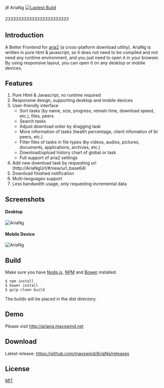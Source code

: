 j# AriaNg
[![Lastest Build](https://circleci.com/gh/mayswind/AriaNg.png "Lastest Build")](https://circleci.com/gh/mayswind/AriaNg/tree/master)
######  233333333333333333333333
## Introduction
A Better Frontend for [aria2](https://github.com/aria2/aria2) (a cross-platform download utility). AriaNg is written in pure html & javascript, so it does not need to be compiled and not need any runtime environment, and you just need to open it in your browser. By using responsive layout, you can open it on any desktop or mobile devices.

## Features
1. Pure Html & Javascript, no runtime required
2. Responsive design, supporting desktop and mobile devices
3. User-friendly interface
    * Sort tasks (by name, size, progress, remain time, download speed, etc.), files, peers
    * Search tasks
    * Adjust download order by dragging task
    * More information of tasks (health percentage, client infomation of bt peers, etc.)
    * Filter files of tasks in file types (by videos, audios, pictures, documents, applications, archives, etc.)
    * Download/upload history chart of global or task
    * Full support of aria2 settings
4. Add new download task by requesting url (http://AriaNgUrl/#/new/url_base64)
5. Download finished notification
6. Multi-languages support
7. Less bandwidth usage, only requesting incremental data

## Screenshots
#### Desktop
![AriaNg](https://raw.githubusercontent.com/mayswind/AriaNg/gh-pages/screenshots/desktop.png)
#### Mobile Device
![AriaNg](https://raw.githubusercontent.com/mayswind/AriaNg/gh-pages/screenshots/mobile.png)

## Build
Make sure you have [Node.js](https://nodejs.org/), [NPM](https://www.npmjs.com/) and [Bower](https://bower.io/) installed.

    $ npm install
    $ bower install
    $ gulp clean build

The builds will be placed in the dist directory.

## Demo
Please visit http://ariang.mayswind.net

## Download
Latest release: https://github.com/mayswind/AriaNg/releases

## License
[MIT](https://github.com/mayswind/AriaNg/blob/master/LICENSE)
